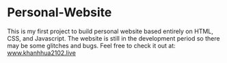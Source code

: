 # Personal-Website

This is my first project to build personal website based entirely on HTML, CSS, and Javascript. The website is still in the development period so there may be some glitches and bugs.
Feel free to check it out at: www.khanhhua2102.live
